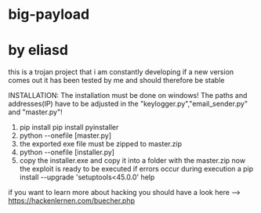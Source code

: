 # big-payload
# by eliasd

this is a trojan project that i am constantly developing if a new version comes out it has been tested by me and should therefore be stable

INSTALLATION:
The installation must be done on windows!
The paths and addresses(IP) have to be adjusted in the "keylogger.py","email_sender.py" and "master.py"!
1. pip install pip install pyinstaller
2. python --onefile [master.py]
3. the exported exe file must be zipped to master.zip
4. python --onefile [installer.py]
5. copy the installer.exe and copy it into a folder with the master.zip
now the exploit is ready to be executed
if errors occur during execution a pip install --upgrade 'setuptools<45.0.0'   help

if you want to learn more about hacking you should have a look here --> https://hackenlernen.com/buecher.php

